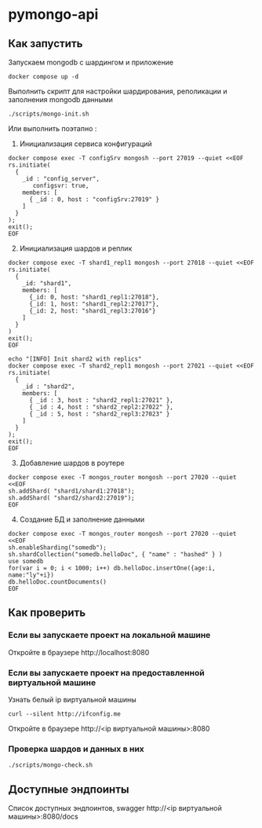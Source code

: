 # pymongo-api

## Как запустить

Запускаем mongodb с шардингом и приложение

```shell
docker compose up -d
```


Выполнить скрипт для настройки шардирования, реполикации и заполнения mongodb данными

```shell
./scripts/mongo-init.sh
```

Или выполнить поэтапно :
1. Инициализация сервиса конфигураций
```shell
docker compose exec -T configSrv mongosh --port 27019 --quiet <<EOF
rs.initiate(
  {
    _id : "config_server",
       configsvr: true,
    members: [
      { _id : 0, host : "configSrv:27019" }
    ]
  }
);
exit();
EOF
```

2. Инициализация шардов и реплик
```shell
docker compose exec -T shard1_repl1 mongosh --port 27018 --quiet <<EOF
rs.initiate(
  {
    _id: "shard1", 
    members: [
      {_id: 0, host: "shard1_repl1:27018"},
      {_id: 1, host: "shard1_repl2:27017"},
      {_id: 2, host: "shard1_repl3:27016"}
    ]
  }
)
exit();
EOF

echo "[INFO] Init shard2 with replics"
docker compose exec -T shard2_repl1 mongosh --port 27021 --quiet <<EOF
rs.initiate(
  {
    _id : "shard2",
    members: [
      { _id : 3, host : "shard2_repl1:27021" },
      { _id : 4, host : "shard2_repl2:27022" },
      { _id : 5, host : "shard2_repl3:27023" }
    ]
  }
);
exit(); 
EOF
```

3. Добавление шардов в роутере
```shell
docker compose exec -T mongos_router mongosh --port 27020 --quiet <<EOF
sh.addShard( "shard1/shard1:27018");
sh.addShard( "shard2/shard2:27019");
EOF
```

4. Создание БД и заполнение данными
```shell
docker compose exec -T mongos_router mongosh --port 27020 --quiet <<EOF
sh.enableSharding("somedb");
sh.shardCollection("somedb.helloDoc", { "name" : "hashed" } )
use somedb
for(var i = 0; i < 1000; i++) db.helloDoc.insertOne({age:i, name:"ly"+i})
db.helloDoc.countDocuments() 
EOF
```

## Как проверить

### Если вы запускаете проект на локальной машине

Откройте в браузере http://localhost:8080

### Если вы запускаете проект на предоставленной виртуальной машине

Узнать белый ip виртуальной машины

```shell
curl --silent http://ifconfig.me
```

Откройте в браузере http://<ip виртуальной машины>:8080

### Проверка шардов и данных в них

```shell
./scripts/mongo-check.sh
```

## Доступные эндпоинты

Список доступных эндпоинтов, swagger http://<ip виртуальной машины>:8080/docs